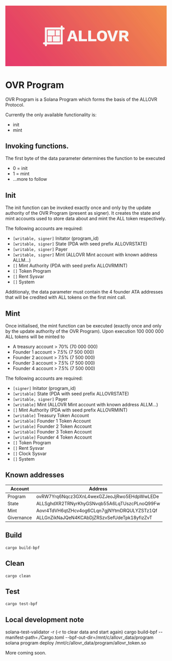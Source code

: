 <p align="center">
    <img src="https://raw.githubusercontent.com/ALLOVRStudios/ovr-program/main/banner.jpg" margin="auto" />
</p>

# OVR Program

OVR Program is a Solana Program which forms the basis of the ALLOVR Protocol.

Currently the only available functionality is:

- init
- mint

## Invoking functions.

The first byte of the data parameter determines the function to be executed
- 0 = init
- 1 = mint
- ...more to follow

## Init

The init function can be invoked exactly once and only by the update authority of the OVR Program (present as signer). It creates the state and mint accounts used to store data about and mint the ALL token respectively. 

The following accounts are required:
- `[writable, signer]` Initator (program_id)
- `[writable, signer]` State (PDA with seed prefix ALLOVRSTATE)
- `[writable, signer]` Payer
- `[writable, signer]` Mint (ALLOVR Mint account with known address ALLM...)
- `[]` Mint Authority (PDA with seed prefix ALLOVRMINT)
- `[]` Token Program
- `[]` Rent Sysvar
- `[]` System    

Additionaly, the data parameter must contain the 4 founder ATA addresses that will be credited with ALL tokens on the first mint call.

## Mint

Once initialised, the mint function can be executed (exactly once and only by the update authority of the OVR Program). Upon execution 100 000 000 ALL tokens will be minted to 
- A treasury account > 70% (70 000 000)
- Founder 1 account > 7.5% (7 500 000)
- Founder 2 account > 7.5% (7 500 000)
- Founder 3 account > 7.5% (7 500 000)
- Founder 4 account > 7.5% (7 500 000)

The following accounts are required:
- `[signer]` Initator (program_id)
- `[writable]` State (PDA with seed prefix ALLOVRSTATE)
- `[writable, signer]` Payer
- `[writable]` Mint (ALLOVR Mint account with known address ALLM...)
- `[]` Mint Authority (PDA with seed prefix ALLOVRMINT)
- `[writable]` Treasury Token Account
- `[writable]` Founder 1 Token Account
- `[writable]` Founder 2 Token Account
- `[writable]` Founder 3 Token Account
- `[writable]` Founder 4 Token Account
- `[]` Token Program
- `[]` Rent Sysvar
- `[]` Clock Sysvar
- `[]` System    

## Known addresses

|Account|Address                                     |
|-----------|--------------------------------------------|
|Program    |ovRW7Yrq6Nqcz3GXnL4wexGZJeoJjRwo5EHdpWwLEDe|
|State      |ALLSghdXR2TRNyrKhyGSNvqb55A6LqTUszcPLnoQ99Fw|
|Mint       |Aovr4TdVH6qtZHcv4og6CLqn7gjNYtmDRQULYZSTz1Qf|
|Givernance |ALLGnZikNaJQeN4KCAbDjZRSzvSefUdeTpk18yfizZvT|


## Build

    cargo build-bpf

## Clean

    cargo clean

## Test

    cargo test-bpf

## Local development note
solana-test-validator -r (-r to clear data and start again)
cargo build-bpf --manifest-path=./Cargo.toml --bpf-out-dir=/mnt/c/allovr_data/program
solana program deploy /mnt/c/allovr_data/program/allovr_token.so

More coming soon.